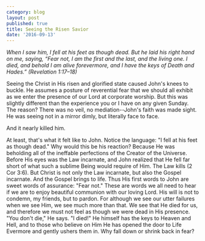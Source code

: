 ```yaml
---
category: blog
layout: post
published: true
title: Seeing the Risen Savior
date: '2016-09-13'
---
```

_When I saw him, I fell at his feet as though dead. But he laid his right hand on me, saying, “Fear not, I am the first and the last, and the living one. I died, and behold I am alive forevermore, and I have the keys of Death and Hades.”
(Revelation 1:17–18)_

Seeing the Christ in His risen and glorified state caused John's knees to buckle. He assumes a posture of reverential fear that we should all exhibit as we enter the presence of our Lord at corporate worship. But this was slightly different than the experience you or I have on any given Sunday. The reason? There was no veil, no mediation--John's faith was made sight. He was seeing not in a mirror dimly, but literally face to face.

And it nearly killed him.

At least, that's what it felt like to John. Notice the language: "I fell at his feet as though dead." Why would this be his reaction? Because He was beholding all of the ineffable perfections of the Creator of the Universe. Before His eyes was the Law incarnate, and John realized that He fell far short of what such a sublime Being would require of Him. The Law kills (2 Cor 3:6). But Christ is not only the Law incarnate, but also the Gospel incarnate. And the Gospel brings to life. Thus His first words to John are sweet words of assurance: "Fear not." These are words we all need to hear if we are to enjoy beautiful communion with our loving Lord. His will is not to condemn, my friends, but to pardon. For although we see our utter failures when we see Him, we see much more than that. We see that He died for us, and therefore we must not feel as though we were dead in His presence. "You don't die," He says. "I died!" He himself has the keys to Heaven and Hell, and to those who believe on Him He has opened the door to Life Evermore and gently ushers them in. Why fall down or shrink back in fear?
